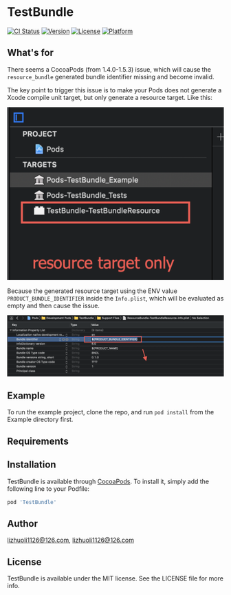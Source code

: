 # TestBundle

[![CI Status](https://img.shields.io/travis/lizhuoli1126@126.com/TestBundle.svg?style=flat)](https://travis-ci.org/lizhuoli1126@126.com/TestBundle)
[![Version](https://img.shields.io/cocoapods/v/TestBundle.svg?style=flat)](https://cocoapods.org/pods/TestBundle)
[![License](https://img.shields.io/cocoapods/l/TestBundle.svg?style=flat)](https://cocoapods.org/pods/TestBundle)
[![Platform](https://img.shields.io/cocoapods/p/TestBundle.svg?style=flat)](https://cocoapods.org/pods/TestBundle)

## What's for

There seems a CocoaPods (from 1.4.0-1.5.3) issue, which will cause the `resource_bundle` generated bundle identifier missing and become invalid.

The key point to trigger this issue is to make your Pods does not generate a Xcode compile unit target, but only generate a resource target. Like this:


![](./screenshot.png)

Because the generated resource target using the ENV value `PRODUCT_BUNDLE_IDENTIFIER` inside the `Info.plist`, which will be evaluated as empty and then cause the issue.

![](./screenshot2.png)

## Example

To run the example project, clone the repo, and run `pod install` from the Example directory first.

## Requirements

## Installation

TestBundle is available through [CocoaPods](https://cocoapods.org). To install
it, simply add the following line to your Podfile:

```ruby
pod 'TestBundle'
```

## Author

lizhuoli1126@126.com, lizhuoli1126@126.com

## License

TestBundle is available under the MIT license. See the LICENSE file for more info.


